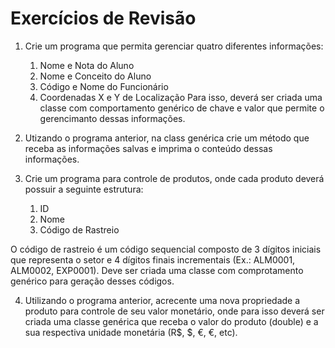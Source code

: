 # Exercícios de Revisão
1. Crie um programa que permita gerenciar quatro diferentes informações:
   1. Nome e Nota do Aluno
   2. Nome e Conceito do Aluno
   3. Código e Nome do Funcionário
   4. Coordenadas X e Y de Localização
Para isso, deverá ser criada uma classe com comportamento genérico de chave e valor que permite o gerencimanto dessas informações.

2. Utizando o programa anterior, na class genérica crie um método que receba as informações salvas e imprima o conteúdo dessas informações.
   
3. Crie um programa para controle de produtos, onde cada produto deverá possuir a seguinte estrutura:
   1. ID
   2. Nome
   3. Código de Rastreio

O código de rastreio é um código sequencial composto de 3 dígitos iniciais que representa o setor e 4 dígitos finais incrementais (Ex.: ALM0001, ALM0002, EXP0001). Deve ser criada uma classe com comprotamento genérico para geração desses códigos.

4. Utilizando o programa anterior, acrecente uma nova propriedade a produto para controle de seu valor monetário, onde para isso deverá ser criada uma classe genérica que receba o valor do produto (double) e a sua respectiva unidade monetária (R$, $, €, €, etc).


